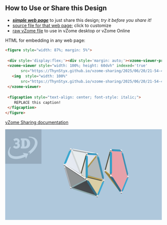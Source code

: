 
## How to Use or Share this Design

 - [***simple web page***](<https://ThynStyx.github.io/vzome-sharing/2025/06/20/21-54-46-mstar/>) to just share this design; *try it before you share it!*
 - [source file for that web page](<https://github.com/ThynStyx/vzome-sharing/edit/main/2025/06/20/21-54-46-mstar/index.md>); click to customize
 - [raw vZome file](<https://raw.githubusercontent.com/ThynStyx/vzome-sharing/main/2025/06/20/21-54-46-mstar/mstar.vZome>) to use in vZome desktop or vZome Online
 
 HTML for embedding in any web page:
 ```html
<figure style="width: 87%; margin: 5%">
  
  <div style='display:flex;'><div style='margin: auto;'><vzome-viewer-previous label='prev step'></vzome-viewer-previous><vzome-viewer-next label='next step'></vzome-viewer-next></div></div>
  <vzome-viewer style="width: 100%; height: 60dvh" indexed='true'
        src="https://ThynStyx.github.io/vzome-sharing/2025/06/20/21-54-46-mstar/mstar.vZome" >
    <img  style="width: 100%"
        src="https://ThynStyx.github.io/vzome-sharing/2025/06/20/21-54-46-mstar/mstar.png" >
  </vzome-viewer>

  <figcaption style="text-align: center; font-style: italic;">
     REPLACE this caption!
  </figcaption>
</figure>

 ```

[vZome Sharing documentation](https://vzome.github.io/vzome/sharing.html#how-it-works)

![Image](<mstar.png>)

